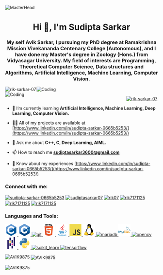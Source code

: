 ![MasterHead](https://www.oho.co.uk/uploads/guide-to-machine-learning-and-ai.jpg)

<h1 align="center">Hi 👋, I'm Sudipta Sarkar</h1>
<h3 align="center">My self Avik Sarkar, I pursuing my PhD degree at Ramakrishna Mission Vivekananda Centenary College (Autonomous),  and I have done my Master's degree in Zoology (Hons.) from Vidyasagar University.
My field of interests are Programming, Theoretical Computer Science, Data structures and Algorithms, Artificial Intelligence, Machine Learning, Computer Vision.</h3>
<img align="right" alt="Coding" width="400" src="https://camo.githubusercontent.com/c1dcb74cc1c1835b1d716f5051499a2814c683c806b15f04b0eba492863703e9/68747470733a2f2f63646e2e6472696262626c652e636f6d2f75736572732f3733303730332f73637265656e73686f74732f363538313234332f6176656e746f2e676966">
<img align="left" alt="Coding" width="400" src="https://images.squarespace-cdn.com/content/v1/5feb53185d3dab691b47361b/1609930650139-9NRI63XUJ29Y7E9LEA9G/12eca-machine-learning.gif">
<p align="left"> <img src="https://komarev.com/ghpvc/?username=rik-sarkar-07&label=Profile%20views&color=0e75b6&style=flat" alt="rik-sarkar-07" /> </p>

<p align="left"> <a href="https://github.com/ryo-ma/github-profile-trophy"><img src="https://github-profile-trophy.vercel.app/?username=rik-sarkar-07" alt="rik-sarkar-07" /></a> </p>

- 🌱 I’m currently learning **Artificial Intelligence, Machine Learning, Deep Learning, Computer Vision.**

- 👨‍💻 All of my projects are available at [https://www.linkedin.com/in/sudipta-sarkar-0665b5253/](https://www.linkedin.com/in/sudipta-sarkar-0665b5253/)

- 💬 Ask me about **C++, C, Deep Learning, AIML.**

- 📫 How to reach me **sudiptasarkar3600@gmail.com**

- 📄 Know about my experiences [https://www.linkedin.com/in/sudipta-sarkar-0665b5253/](https://www.linkedin.com/in/sudipta-sarkar-0665b5253/)

<h3 align="left">Connect with me:</h3>
<p align="left">
<a href="https://linkedin.com/in/sudipta-sarkar-0665b5253" target="blank"><img align="center" src="https://raw.githubusercontent.com/rahuldkjain/github-profile-readme-generator/master/src/images/icons/Social/linked-in-alt.svg" alt="sudipta-sarkar-0665b5253" height="30" width="40" /></a>
<a href="https://kaggle.com/sudiptasarkar07" target="blank"><img align="center" src="https://raw.githubusercontent.com/rahuldkjain/github-profile-readme-generator/master/src/images/icons/Social/kaggle.svg" alt="sudiptasarkar07" height="30" width="40" /></a>
<a href="https://www.codechef.com/users/rik07" target="blank"><img align="center" src="https://cdn.jsdelivr.net/npm/simple-icons@3.1.0/icons/codechef.svg" alt="rik07" height="30" width="40" /></a>
<a href="https://www.hackerrank.com/rik7171125" target="blank"><img align="center" src="https://raw.githubusercontent.com/rahuldkjain/github-profile-readme-generator/master/src/images/icons/Social/hackerrank.svg" alt="rik7171125" height="30" width="40" /></a>
<a href="https://codeforces.com/profile/rik7171125" target="blank"><img align="center" src="https://raw.githubusercontent.com/rahuldkjain/github-profile-readme-generator/master/src/images/icons/Social/codeforces.svg" alt="rik7171125" height="30" width="40" /></a>
<a href="https://auth.geeksforgeeks.org/user/rik7171125" target="blank"><img align="center" src="https://raw.githubusercontent.com/rahuldkjain/github-profile-readme-generator/master/src/images/icons/Social/geeks-for-geeks.svg" alt="rik7171125" height="30" width="40" /></a>
</p>

<h3 align="left">Languages and Tools:</h3>
<p align="left"> <a href="https://www.cprogramming.com/" target="_blank" rel="noreferrer"> <img src="https://raw.githubusercontent.com/devicons/devicon/master/icons/c/c-original.svg" alt="c" width="40" height="40"/> </a> <a href="https://www.w3schools.com/cpp/" target="_blank" rel="noreferrer"> <img src="https://raw.githubusercontent.com/devicons/devicon/master/icons/cplusplus/cplusplus-original.svg" alt="cplusplus" width="40" height="40"/> </a> <a href="https://git-scm.com/" target="_blank" rel="noreferrer"> <img src="https://www.vectorlogo.zone/logos/git-scm/git-scm-icon.svg" alt="git" width="40" height="40"/> </a> <a href="https://www.w3.org/html/" target="_blank" rel="noreferrer"> <img src="https://raw.githubusercontent.com/devicons/devicon/master/icons/html5/html5-original-wordmark.svg" alt="html5" width="40" height="40"/> </a> <a href="https://www.java.com" target="_blank" rel="noreferrer"> <img src="https://raw.githubusercontent.com/devicons/devicon/master/icons/java/java-original.svg" alt="java" width="40" height="40"/> </a> <a href="https://developer.mozilla.org/en-US/docs/Web/JavaScript" target="_blank" rel="noreferrer"> <img src="https://raw.githubusercontent.com/devicons/devicon/master/icons/javascript/javascript-original.svg" alt="javascript" width="40" height="40"/> </a> <a href="https://www.linux.org/" target="_blank" rel="noreferrer"> <img src="https://raw.githubusercontent.com/devicons/devicon/master/icons/linux/linux-original.svg" alt="linux" width="40" height="40"/> </a> <a href="https://mariadb.org/" target="_blank" rel="noreferrer"> <img src="https://www.vectorlogo.zone/logos/mariadb/mariadb-icon.svg" alt="mariadb" width="40" height="40"/> </a> <a href="https://www.mysql.com/" target="_blank" rel="noreferrer"> <img src="https://raw.githubusercontent.com/devicons/devicon/master/icons/mysql/mysql-original-wordmark.svg" alt="mysql" width="40" height="40"/> </a> <a href="https://opencv.org/" target="_blank" rel="noreferrer"> <img src="https://www.vectorlogo.zone/logos/opencv/opencv-icon.svg" alt="opencv" width="40" height="40"/> </a> <a href="https://pandas.pydata.org/" target="_blank" rel="noreferrer"> <img src="https://raw.githubusercontent.com/devicons/devicon/2ae2a900d2f041da66e950e4d48052658d850630/icons/pandas/pandas-original.svg" alt="pandas" width="40" height="40"/> </a> <a href="https://www.python.org" target="_blank" rel="noreferrer"> <img src="https://raw.githubusercontent.com/devicons/devicon/master/icons/python/python-original.svg" alt="python" width="40" height="40"/> </a> <a href="https://scikit-learn.org/" target="_blank" rel="noreferrer"> <img src="https://upload.wikimedia.org/wikipedia/commons/0/05/Scikit_learn_logo_small.svg" alt="scikit_learn" width="40" height="40"/> </a> <a href="https://www.tensorflow.org" target="_blank" rel="noreferrer"> <img src="https://www.vectorlogo.zone/logos/tensorflow/tensorflow-icon.svg" alt="tensorflow" width="40" height="40"/> </a> </p>

<p><img align="left" src="https://github-readme-stats.vercel.app/api/top-langs?username=AVIK9875&show_icons=true&locale=en&layout=compact" alt="AVIK9875" /></p>

<p>&nbsp;<img align="center" src="https://github-readme-stats.vercel.app/api?username=AVIK9875&show_icons=true&locale=en" alt="AVIK9875" /></p>

<p><img align="center" src="https://github-readme-streak-stats.herokuapp.com/?user=AVIK98757&" alt="AVIK9875" /></p>
